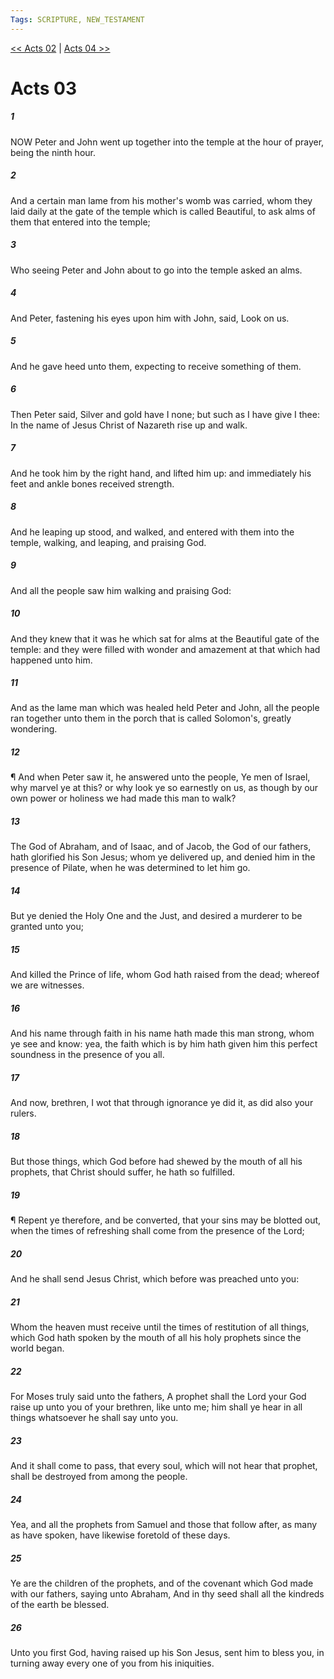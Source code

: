 ```yaml
---
Tags: SCRIPTURE, NEW_TESTAMENT
---
```


[<< Acts 02](NEW_TESTAMENT/05_Acts/Acts_02.md) | [Acts 04 >>](NEW_TESTAMENT/05_Acts/Acts_04.md)

# Acts 03

##### 1
 NOW Peter and John went up together into the temple at the hour of prayer, being the ninth hour.
##### 2
 And a certain man lame from his mother's womb was carried, whom they laid daily at the gate of the temple which is called Beautiful, to ask alms of them that entered into the temple;
##### 3
 Who seeing Peter and John about to go into the temple asked an alms.
##### 4
 And Peter, fastening his eyes upon him with John, said, Look on us.
##### 5
 And he gave heed unto them, expecting to receive something of them.
##### 6
 Then Peter said, Silver and gold have I none; but such as I have give I thee: In the name of Jesus Christ of Nazareth rise up and walk.
##### 7
 And he took him by the right hand, and lifted him up: and immediately his feet and ankle bones received strength.
##### 8
 And he leaping up stood, and walked, and entered with them into the temple, walking, and leaping, and praising God.
##### 9
 And all the people saw him walking and praising God:
##### 10
 And they knew that it was he which sat for alms at the Beautiful gate of the temple: and they were filled with wonder and amazement at that which had happened unto him.
##### 11
 And as the lame man which was healed held Peter and John, all the people ran together unto them in the porch that is called Solomon's, greatly wondering.
##### 12
 ¶ And when Peter saw it, he answered unto the people, Ye men of Israel, why marvel ye at this? or why look ye so earnestly on us, as though by our own power or holiness we had made this man to walk?
##### 13
 The God of Abraham, and of Isaac, and of Jacob, the God of our fathers, hath glorified his Son Jesus; whom ye delivered up, and denied him in the presence of Pilate, when he was determined to let him go.
##### 14
 But ye denied the Holy One and the Just, and desired a murderer to be granted unto you;
##### 15
 And killed the Prince of life, whom God hath raised from the dead; whereof we are witnesses.
##### 16
 And his name through faith in his name hath made this man strong, whom ye see and know: yea, the faith which is by him hath given him this perfect soundness in the presence of you all.
##### 17
 And now, brethren, I wot that through ignorance ye did it, as did also your rulers.
##### 18
 But those things, which God before had shewed by the mouth of all his prophets, that Christ should suffer, he hath so fulfilled.
##### 19
 ¶ Repent ye therefore, and be converted, that your sins may be blotted out, when the times of refreshing shall come from the presence of the Lord;
##### 20
 And he shall send Jesus Christ, which before was preached unto you:
##### 21
 Whom the heaven must receive until the times of restitution of all things, which God hath spoken by the mouth of all his holy prophets since the world began.
##### 22
 For Moses truly said unto the fathers, A prophet shall the Lord your God raise up unto you of your brethren, like unto me; him shall ye hear in all things whatsoever he shall say unto you.
##### 23
 And it shall come to pass, that every soul, which will not hear that prophet, shall be destroyed from among the people.
##### 24
 Yea, and all the prophets from Samuel and those that follow after, as many as have spoken, have likewise foretold of these days.
##### 25
 Ye are the children of the prophets, and of the covenant which God made with our fathers, saying unto Abraham, And in thy seed shall all the kindreds of the earth be blessed.
##### 26
 Unto you first God, having raised up his Son Jesus, sent him to bless you, in turning away every one of you from his iniquities.
